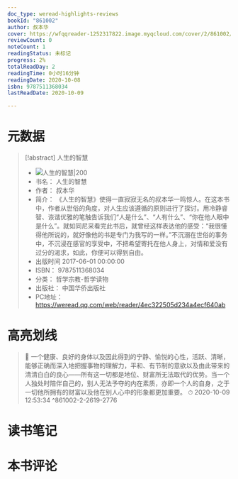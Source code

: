 ```yaml
---
doc_type: weread-highlights-reviews
bookId: "861002"
author: 叔本华
cover: https://wfqqreader-1252317822.image.myqcloud.com/cover/2/861002/t7_861002.jpg
reviewCount: 0
noteCount: 1
readingStatus: 未标记
progress: 2%
totalReadDay: 2
readingTime: 0小时16分钟
readingDate: 2020-10-08
isbn: 9787511368034
lastReadDate: 2020-10-09

---
```

# 元数据
> [!abstract] 人生的智慧
> - ![ 人生的智慧|200](https://wfqqreader-1252317822.image.myqcloud.com/cover/2/861002/t7_861002.jpg)
> - 书名： 人生的智慧
> - 作者： 叔本华
> - 简介： 《人生的智慧》使得一直寂寂无名的叔本华一鸣惊人。在这本书中，作者从世俗的角度，对人生应该遵循的原则进行了探讨。用冷静睿智、诙谐优雅的笔触告诉我们“人是什么”、“人有什么”、“你在他人眼中是什么”。就如同尼采看完此书后，就曾经这样表达他的感受：“我很懂得他所说的，就好像他的书是专门为我写的一样。”不沉溺在世俗的事务中，不沉浸在感官的享受中，不把希望寄托在他人身上，对情和爱没有过分的渴求，如此，你便可以得到自由。
> - 出版时间 2017-06-01 00:00:00
> - ISBN： 9787511368034
> - 分类： 哲学宗教-哲学读物
> - 出版社： 中国华侨出版社
> - PC地址：https://weread.qq.com/web/reader/4ec322505d234a4ecf640ab

# 高亮划线



> 📌 一个健康、良好的身体以及因此得到的宁静、愉悦的心性，活跃、清晰，能够正确而深入地把握事物的理解力，平和、有节制的意欲以及由此带来的清清白白的良心——所有这一切都是地位、财富所无法取代的优势。当一个人独处时陪伴自己的，别人无法予夺的内在素质，亦即一个人的自身，之于一切他所拥有的财富以及他在别人心中的形象都更加重要。 
> ⏱ 2020-10-09 12:53:34 ^861002-2-2619-2776

# 读书笔记

# 本书评论
